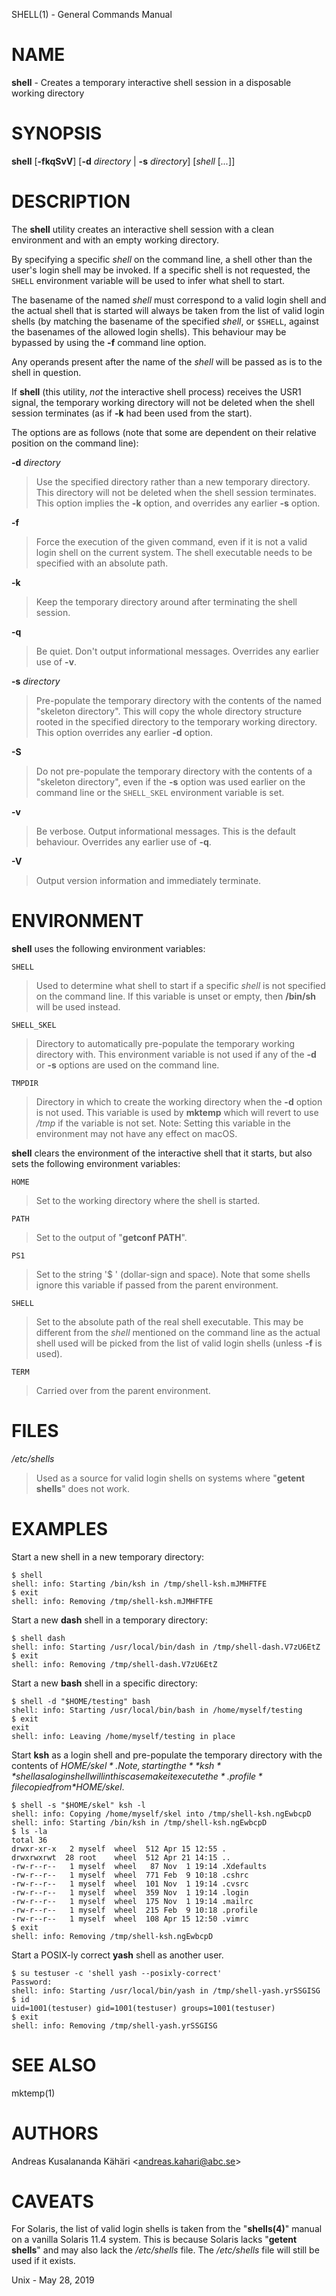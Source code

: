 SHELL(1) - General Commands Manual

# NAME

**shell** - Creates a temporary interactive shell session in a disposable working directory

# SYNOPSIS

**shell**
\[**-fkqSvV**]
\[**-d**&nbsp;*directory*&nbsp;|&nbsp;**-s**&nbsp;*directory*]
\[*shell*&nbsp;\[*...*]]

# DESCRIPTION

The
**shell**
utility creates an interactive shell session with a clean environment
and with an empty working directory.

By specifying a specific
*shell*
on the command line, a shell other than the user's login shell may be
invoked.
If a specific shell is not requested, the
`SHELL`
environment variable will be used to infer what shell to start.

The basename of the named
*shell*
must correspond to a valid login shell and the actual shell that is
started will always be taken from the list of valid login shells (by
matching the basename of the specified
*shell*,
or
`$SHELL`,
against the basenames of
the allowed login shells).
This behaviour may be bypassed by using the
**-f**
command line option.

Any operands present after the name of the
*shell*
will be passed as is to the shell in question.

If
**shell**
(this utility,
*not*
the interactive shell process) receives the USR1 signal, the temporary
working directory will not be deleted when the shell session terminates
(as if
**-k**
had been used from the start).

The options are as follows (note that some are dependent on their
relative position on the command line):

**-d** *directory*

> Use the specified directory rather than a new temporary directory.
> This directory will not be deleted when the shell session terminates.
> This option implies the
> **-k**
> option, and overrides any earlier
> **-s**
> option.

**-f**

> Force the execution of the given command, even if it is not a valid
> login shell on the current system.
> The shell executable needs to be specified with an absolute path.

**-k**

> Keep the temporary directory around after terminating the shell session.

**-q**

> Be quiet.
> Don't output informational messages.
> Overrides any earlier use of
> **-v**.

**-s** *directory*

> Pre-populate the temporary directory with the contents of the named
> "skeleton directory".
> This will copy the whole directory structure rooted in the specified
> directory to the temporary working directory.
> This option overrides any earlier
> **-d**
> option.

**-S**

> Do not pre-populate the temporary directory with the contents of a
> "skeleton directory",
> even if the
> **-s**
> option was used earlier on the command line or the
> `SHELL_SKEL`
> environment variable is set.

**-v**

> Be verbose.
> Output informational messages.
> This is the default behaviour.
> Overrides any earlier use of
> **-q**.

**-V**

> Output version information and immediately terminate.

# ENVIRONMENT

**shell**
uses the following environment variables:

`SHELL`

> Used to determine what shell to start if a specific
> *shell*
> is not specified on the command line.
> If this variable is unset or empty, then
> **/bin/sh**
> will be used instead.

`SHELL_SKEL`

> Directory to automatically pre-populate the temporary working directory with.
> This environment variable is not used if any of the
> **-d**
> or
> **-s**
> options are used on the command line.

`TMPDIR`

> Directory in which to create the working directory when the
> **-d**
> option is not used.
> This variable is used by
> **mktemp**
> which will revert to use
> */tmp*
> if the variable is not set.
> Note: Setting this variable in the environment may not have any effect
> on macOS.

**shell**
clears the environment of the interactive shell that it starts, but
also sets the following environment variables:

`HOME`

> Set to the working directory where the shell is started.

`PATH`

> Set to the output of
> "**getconf PATH**".

`PS1`

> Set to the string
> '$ '
> (dollar-sign and space).
> Note that some shells ignore this variable if passed from the parent
> environment.

`SHELL`

> Set to the absolute path of the real shell executable.
> This may be different from the
> *shell*
> mentioned on the command line as the actual shell used will be picked
> from the list of valid login shells (unless
> **-f**
> is used).

`TERM`

> Carried over from the parent environment.

# FILES

*/etc/shells*

> Used as a source for valid login shells on systems where
> "**getent shells**"
> does not work.

# EXAMPLES

Start a new shell in a new temporary directory:

	$ shell
	shell: info: Starting /bin/ksh in /tmp/shell-ksh.mJMHFTFE
	$ exit
	shell: info: Removing /tmp/shell-ksh.mJMHFTFE

Start a new
**dash**
shell in a temporary directory:

	$ shell dash
	shell: info: Starting /usr/local/bin/dash in /tmp/shell-dash.V7zU6EtZ
	$ exit
	shell: info: Removing /tmp/shell-dash.V7zU6EtZ

Start a new
**bash**
shell in a specific directory:

	$ shell -d "$HOME/testing" bash
	shell: info: Starting /usr/local/bin/bash in /home/myself/testing
	$ exit
	exit
	shell: info: Leaving /home/myself/testing in place

Start
**ksh**
as a login shell and pre-populate the temporary directory with the
contents of
*$HOME/skel*.
Note, starting the
**ksh**
shell as a login shell will in this case make it execute the
*.profile*
file copied from
*$HOME/skel*.

	$ shell -s "$HOME/skel" ksh -l
	shell: info: Copying /home/myself/skel into /tmp/shell-ksh.ngEwbcpD
	shell: info: Starting /bin/ksh in /tmp/shell-ksh.ngEwbcpD
	$ ls -la
	total 36
	drwxr-xr-x   2 myself  wheel  512 Apr 15 12:55 .
	drwxrwxrwt  28 root    wheel  512 Apr 21 14:15 ..
	-rw-r--r--   1 myself  wheel   87 Nov  1 19:14 .Xdefaults
	-rw-r--r--   1 myself  wheel  771 Feb  9 10:18 .cshrc
	-rw-r--r--   1 myself  wheel  101 Nov  1 19:14 .cvsrc
	-rw-r--r--   1 myself  wheel  359 Nov  1 19:14 .login
	-rw-r--r--   1 myself  wheel  175 Nov  1 19:14 .mailrc
	-rw-r--r--   1 myself  wheel  215 Feb  9 10:18 .profile
	-rw-r--r--   1 myself  wheel  108 Apr 15 12:50 .vimrc
	$ exit
	shell: info: Removing /tmp/shell-ksh.ngEwbcpD

Start a POSIX-ly correct
**yash**
shell as another user.

	$ su testuser -c 'shell yash --posixly-correct'
	Password:
	shell: info: Starting /usr/local/bin/yash in /tmp/shell-yash.yrSSGISG
	$ id
	uid=1001(testuser) gid=1001(testuser) groups=1001(testuser)
	$ exit
	shell: info: Removing /tmp/shell-yash.yrSSGISG

# SEE ALSO

mktemp(1)

# AUTHORS

Andreas Kusalananda K&#228;h&#228;ri &lt;[andreas.kahari@abc.se](mailto:andreas.kahari@abc.se)&gt;

# CAVEATS

For Solaris, the list of valid login shells is taken from the
"**shells(4)**"
manual on a vanilla Solaris 11.4 system.
This is because Solaris lacks
"**getent shells**"
and may also lack the
*/etc/shells*
file.
The
*/etc/shells*
file will still be used if it exists.

Unix - May 28, 2019
